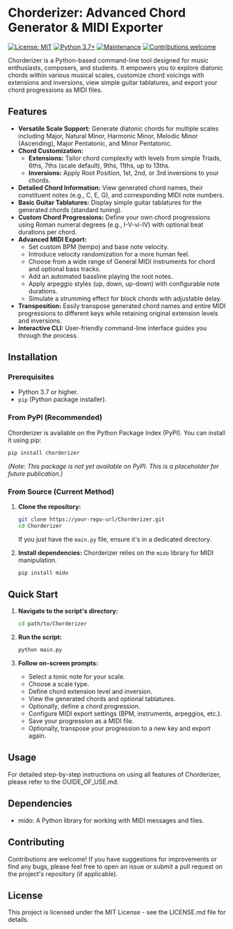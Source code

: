 # Chorderizer: Advanced Chord Generator & MIDI Exporter

[![License: MIT](https://img.shields.io/badge/License-MIT-yellow.svg)](https://opensource.org/licenses/MIT)
[![Python 3.7+](https://img.shields.io/badge/python-3.7+-blue.svg)](https://www.python.org/downloads/)
[![Maintenance](https://img.shields.io/badge/Maintained%3F-yes-green.svg)](https://github.com/julesklord/Chorderizer)
[![Contributions welcome](https://img.shields.io/badge/contributions-welcome-brightgreen.svg?style=flat)](https://github.com/julesklord/Chorderizer/issues)

Chorderizer is a Python-based command-line tool designed for music enthusiasts, composers, and students. It empowers you to explore diatonic chords within various musical scales, customize chord voicings with extensions and inversions, view simple guitar tablatures, and export your chord progressions as MIDI files.

## Features

* **Versatile Scale Support:** Generate diatonic chords for multiple scales including Major, Natural Minor, Harmonic Minor, Melodic Minor (Ascending), Major Pentatonic, and Minor Pentatonic.
* **Chord Customization:**
  * **Extensions:** Tailor chord complexity with levels from simple Triads, 6ths, 7ths (scale default), 9ths, 11ths, up to 13ths.
  * **Inversions:** Apply Root Position, 1st, 2nd, or 3rd inversions to your chords.
* **Detailed Chord Information:** View generated chord names, their constituent notes (e.g., C, E, G), and corresponding MIDI note numbers.
* **Basic Guitar Tablatures:** Display simple guitar tablatures for the generated chords (standard tuning).
* **Custom Chord Progressions:** Define your own chord progressions using Roman numeral degrees (e.g., I-V-vi-IV) with optional beat durations per chord.
* **Advanced MIDI Export:**
  * Set custom BPM (tempo) and base note velocity.
  * Introduce velocity randomization for a more human feel.
  * Choose from a wide range of General MIDI instruments for chord and optional bass tracks.
  * Add an automated bassline playing the root notes.
  * Apply arpeggio styles (up, down, up-down) with configurable note durations.
  * Simulate a strumming effect for block chords with adjustable delay.
* **Transposition:** Easily transpose generated chord names and entire MIDI progressions to different keys while retaining original extension levels and inversions.
* **Interactive CLI:** User-friendly command-line interface guides you through the process.

## Installation

### Prerequisites

* Python 3.7 or higher.
* `pip` (Python package installer).

### From PyPI (Recommended)

Chorderizer is available on the Python Package Index (PyPI). You can install it using pip:
```bash
pip install chorderizer
```

*(Note: This package is not yet available on PyPI. This is a placeholder for future publication.)*

### From Source (Current Method)

1. **Clone the repository:**

    ```bash
    git clone https://your-repo-url/Chorderizer.git
    cd Chorderizer
    ```

    If you just have the `main.py` file, ensure it's in a dedicated directory.

2. **Install dependencies:**
    Chorderizer relies on the `mido` library for MIDI manipulation.

    ```bash
    pip install mido
    ```

## Quick Start

1. **Navigate to the script's directory:**

    ```bash
    cd path/to/Chorderizer
    ```

2. **Run the script:**

    ```bash
    python main.py
    ```

3. **Follow on-screen prompts:**
    * Select a tonic note for your scale.
    * Choose a scale type.
    * Define chord extension level and inversion.
    * View the generated chords and optional tablatures.
    * Optionally, define a chord progression.
    * Configure MIDI export settings (BPM, instruments, arpeggios, etc.).
    * Save your progression as a MIDI file.
    * Optionally, transpose your progression to a new key and export again.

## Usage

For detailed step-by-step instructions on using all features of Chorderizer, please refer to the GUIDE_OF_USE.md.

## Dependencies

* mido: A Python library for working with MIDI messages and files.

## Contributing

Contributions are welcome! If you have suggestions for improvements or find any bugs, please feel free to open an issue or submit a pull request on the project's repository (if applicable).

## License

This project is licensed under the MIT License - see the LICENSE.md file for details.
